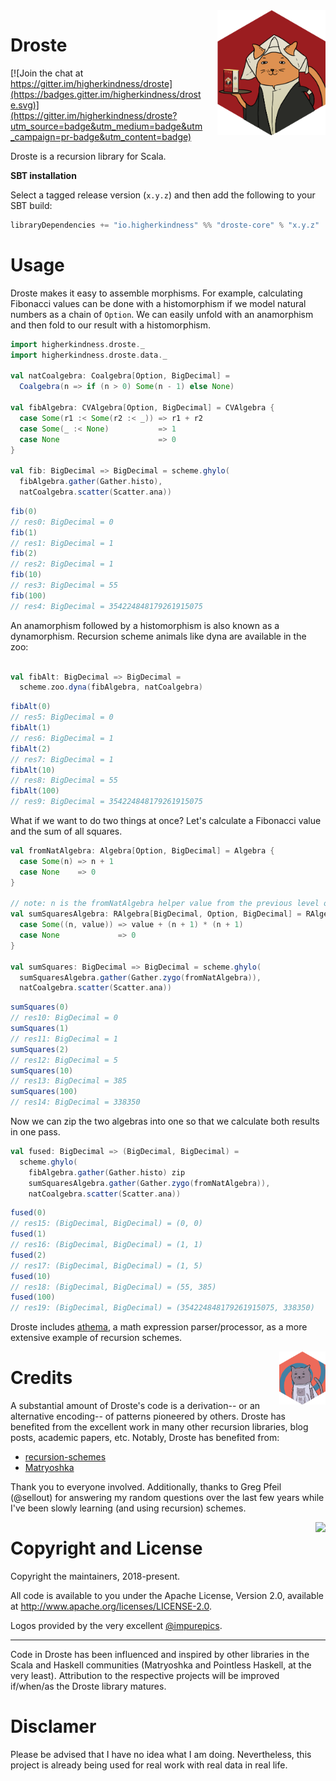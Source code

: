 <img align="right" src="logos/droste_cocoa.png" height="200px" style="padding-left: 20px"/>

# Droste

[![Join the chat at https://gitter.im/higherkindness/droste](https://badges.gitter.im/higherkindness/droste.svg)](https://gitter.im/higherkindness/droste?utm_source=badge&utm_medium=badge&utm_campaign=pr-badge&utm_content=badge)

Droste is a recursion library for Scala.

**SBT installation**

Select a tagged release version (`x.y.z`) and then add the following
to your SBT build:

```scala
libraryDependencies += "io.higherkindness" %% "droste-core" % "x.y.z"
```

# Usage

Droste makes it easy to assemble morphisms. For example, calculating
Fibonacci values can be done with a histomorphism if we model natural
numbers as a chain of `Option`. We can easily unfold with an
anamorphism and then fold to our result with a histomorphism.

```scala
import higherkindness.droste._
import higherkindness.droste.data._

val natCoalgebra: Coalgebra[Option, BigDecimal] =
  Coalgebra(n => if (n > 0) Some(n - 1) else None)

val fibAlgebra: CVAlgebra[Option, BigDecimal] = CVAlgebra {
  case Some(r1 :< Some(r2 :< _)) => r1 + r2
  case Some(_ :< None)           => 1
  case None                      => 0
}

val fib: BigDecimal => BigDecimal = scheme.ghylo(
  fibAlgebra.gather(Gather.histo),
  natCoalgebra.scatter(Scatter.ana))
```

```scala
fib(0)
// res0: BigDecimal = 0
fib(1)
// res1: BigDecimal = 1
fib(2)
// res2: BigDecimal = 1
fib(10)
// res3: BigDecimal = 55
fib(100)
// res4: BigDecimal = 354224848179261915075
```

An anamorphism followed by a histomorphism is also known as a
dynamorphism. Recursion scheme animals like dyna are available
in the zoo:

```scala

val fibAlt: BigDecimal => BigDecimal =
  scheme.zoo.dyna(fibAlgebra, natCoalgebra)
```

```scala
fibAlt(0)
// res5: BigDecimal = 0
fibAlt(1)
// res6: BigDecimal = 1
fibAlt(2)
// res7: BigDecimal = 1
fibAlt(10)
// res8: BigDecimal = 55
fibAlt(100)
// res9: BigDecimal = 354224848179261915075
```

What if we want to do two things at once? Let's calculate a
Fibonacci value and the sum of all squares.

```scala
val fromNatAlgebra: Algebra[Option, BigDecimal] = Algebra {
  case Some(n) => n + 1
  case None    => 0
}

// note: n is the fromNatAlgebra helper value from the previous level of recursion
val sumSquaresAlgebra: RAlgebra[BigDecimal, Option, BigDecimal] = RAlgebra {
  case Some((n, value)) => value + (n + 1) * (n + 1)
  case None             => 0
}

val sumSquares: BigDecimal => BigDecimal = scheme.ghylo(
  sumSquaresAlgebra.gather(Gather.zygo(fromNatAlgebra)),
  natCoalgebra.scatter(Scatter.ana))
```

```scala
sumSquares(0)
// res10: BigDecimal = 0
sumSquares(1)
// res11: BigDecimal = 1
sumSquares(2)
// res12: BigDecimal = 5
sumSquares(10)
// res13: BigDecimal = 385
sumSquares(100)
// res14: BigDecimal = 338350
```

Now we can zip the two algebras into one so that we calculate
both results in one pass.

```scala
val fused: BigDecimal => (BigDecimal, BigDecimal) =
  scheme.ghylo(
    fibAlgebra.gather(Gather.histo) zip
    sumSquaresAlgebra.gather(Gather.zygo(fromNatAlgebra)),
    natCoalgebra.scatter(Scatter.ana))
```

```scala
fused(0)
// res15: (BigDecimal, BigDecimal) = (0, 0)
fused(1)
// res16: (BigDecimal, BigDecimal) = (1, 1)
fused(2)
// res17: (BigDecimal, BigDecimal) = (1, 5)
fused(10)
// res18: (BigDecimal, BigDecimal) = (55, 385)
fused(100)
// res19: (BigDecimal, BigDecimal) = (354224848179261915075, 338350)
```

Droste includes [athema](athema), a math expression parser/processor,
as a more extensive example of recursion schemes.

<img align="right" src="logos/droste_psychedelic_1.png" height="85px" style="padding-left: 5px"/>

# Credits

A substantial amount of Droste's code is a derivation-- or an
alternative encoding-- of patterns pioneered by others. Droste has
benefited from the excellent work in many other recursion libraries,
blog posts, academic papers, etc. Notably, Droste has benefited from:

- [recursion-schemes](https://github.com/ekmett/recursion-schemes)
- [Matryoshka](https://github.com/slamdata/matryoshka)

Thank you to everyone involved. Additionally, thanks to Greg Pfeil
(@sellout) for answering my random questions over the last few years
while I've been slowly learning (and using recursion) schemes.

<img align="right" src="logos/droste_psychedelic_2.png" height="85px" style="padding-left: 5px"/>

# Copyright and License

Copyright the maintainers, 2018-present.

All code is available to you under the Apache License, Version 2.0,
available at http://www.apache.org/licenses/LICENSE-2.0.

Logos provided by the very excellent [@impurepics](https://twitter.com/impurepics).

------

Code in Droste has been influenced and inspired by other libraries in
the Scala and Haskell communities (Matryoshka and Pointless Haskell,
at the very least). Attribution to the respective projects will be
improved if/when/as the Droste library matures.

# Disclamer

Please be advised that I have no idea what I am doing.
Nevertheless, this project is already being used for real
work with real data in real life.

